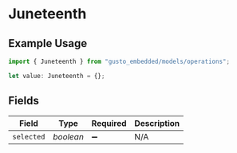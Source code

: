 # Juneteenth

## Example Usage

```typescript
import { Juneteenth } from "gusto_embedded/models/operations";

let value: Juneteenth = {};
```

## Fields

| Field              | Type               | Required           | Description        |
| ------------------ | ------------------ | ------------------ | ------------------ |
| `selected`         | *boolean*          | :heavy_minus_sign: | N/A                |